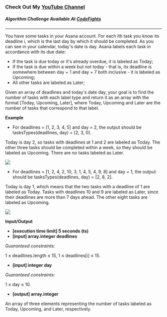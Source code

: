 ### Check Out My [YouTube Channel](https://www.YouTube.com/CodingTutorials360)

##### Algorithm Challenge Available At [CodeFights](https://codefights.com/company-challenges/asana/2vJMZnQzdkkhCvmxs)
---
You have some tasks in your Asana account. For each ith task you know its deadline i, which is the last day by which it should be completed. As you can see in your calendar, today's date is day. Asana labels each task in accordance with its due date:

-   If the task is due today or it's already overdue, it is labeled as Today;
-   If the task is due within a week but not today - that is, its deadline is somewhere between day + 1 and day + 7 both inclusive - it is labeled as Upcoming;
-   All other tasks are labeled as Later;

Given an array of deadlines and today's date day, your goal is to find the number of tasks with each label type and return it as an array with the format [Today, Upcoming, Later], where Today, Upcoming and Later are the number of tasks that correspond to that label.

**Example**
-   For deadlines = [1, 2, 3, 4, 5] and day = 2, the output should be
tasksTypes(deadlines, day) = [2, 3, 0].

Today is day 2, so tasks with deadlines at 1 and 2 are labeled as Today. The other three tasks should be completed within a week, so they should be labeled as Upcoming. There are no tasks labeled as Later.

<img src='https://codefightsuserpics.s3.amazonaws.com/tasks/tasksTypes/img/example1.png?_tm=1491409778393'>

-   For deadlines = [1, 2, 4, 2, 10, 3, 1, 4, 5, 4, 9, 8] and day = 1, the output should be
tasksTypes(deadlines, day) = [2, 8, 2].

Today is day 1, which means that the two tasks with a deadline of 1 are labeled as Today. Tasks with deadlines 10 and 9 are labeled as Later, since their deadlines are more than 7 days ahead. The other eight tasks are labeled as Upcoming.

<img src='https://codefightsuserpics.s3.amazonaws.com/tasks/tasksTypes/img/example2.png?_tm=1491409778572'>

**Input/Output**

- **[execution time limit] 5 seconds (ts)**
- **[input] array.integer deadlines**

*Guaranteed constraints:*

1 ≤ deadlines.length ≤ 15,
1 ≤ deadlines[i] ≤ 15.

-   **[input] integer day**

*Guaranteed constraints:*

1 ≤ day ≤ 10.

-   **[output] array.integer**

An array of three elements representing the number of tasks labeled as Today, Upcoming, and Later, respectively.
